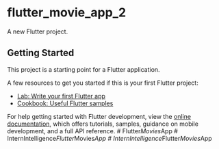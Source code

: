 # flutter_movie_app_2

A new Flutter project.

## Getting Started

This project is a starting point for a Flutter application.

A few resources to get you started if this is your first Flutter project:

- [Lab: Write your first Flutter app](https://docs.flutter.dev/get-started/codelab)
- [Cookbook: Useful Flutter samples](https://docs.flutter.dev/cookbook)

For help getting started with Flutter development, view the
[online documentation](https://docs.flutter.dev/), which offers tutorials,
samples, guidance on mobile development, and a full API reference.
#   F l u t t e r _ M o v i e s _ A p p  
 #   I n t e r n I n t e l l i g e n c e _ F l u t t e r _ M o v i e s _ A p p  
 #   I n t e r n I n t e l l i g e n c e _ F l u t t e r _ M o v i e s _ A p p  
 